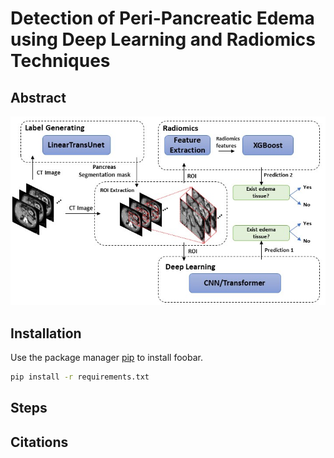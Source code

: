 # Detection of Peri-Pancreatic Edema using Deep Learning and Radiomics Techniques

## Abstract
![Workflow](https://github.com/NUBagciLab/Peri-Pancreatic-Edema-Detection/blob/main/Fig1.jpg)

## Installation

Use the package manager [pip](https://pip.pypa.io/en/stable/) to install foobar.
```bash
pip install -r requirements.txt
```

## Steps

## Citations
